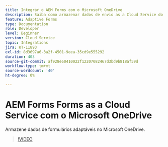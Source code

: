 ```yaml
---
title: Integrar o AEM Forms com o Microsoft OneDrive
description: Saiba como armazenar dados de envio as a Cloud Service do Adobe Experience Manager Forms no Microsoft OneDrive.
feature: Adaptive Forms
type: Documentation
role: Developer
level: Beginner
version: Cloud Service
topic: Integrations
jira: KT-11893
exl-id: 8d3697a6-3a2f-4501-9eea-35cd9e555292
duration: 403
source-git-commit: af928e60410022f12207082467d3bd9b818af59d
workflow-type: tm+mt
source-wordcount: '40'
ht-degree: 0%

---
```


# AEM Forms Forms as a Cloud Service com o Microsoft OneDrive

Armazene dados de formulários adaptáveis no Microsoft OneDrive.

>[!VIDEO](https://video.tv.adobe.com/v/3415792/?quality=12&learn=on)
